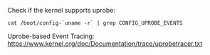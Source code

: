 Check if the kernel supports uprobe:
```
cat /boot/config-`uname -r` | grep CONFIG_UPROBE_EVENTS
```
Uprobe-based Event Tracing: https://www.kernel.org/doc/Documentation/trace/uprobetracer.txt
